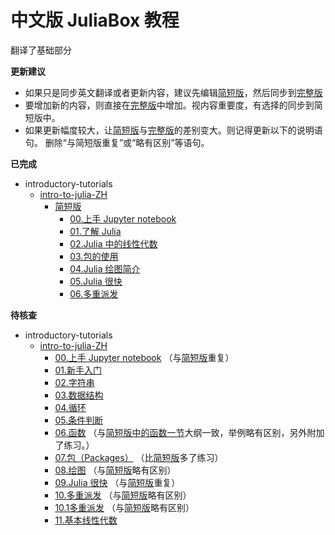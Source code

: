 # 中文版 JuliaBox 教程

翻译了基础部分

**更新建议**
+ 如果只是同步英文翻译或者更新内容，建议先编辑[简短版][简短版]，然后同步到[完整版][完整版]
+ 要增加新的内容，则直接在[完整版][完整版]中增加。视内容重要度，有选择的同步到简短版中。
+ 如果更新幅度较大，让[简短版][简短版]与[完整版][完整版]的差别变大。则记得更新以下的说明语句。
    删除“与简短版重复”或“略有区别”等语句。

**已完成**  
- introductory-tutorials
    - [intro-to-julia-ZH](./intro-to-julia-ZH/)
        - [简短版][简短版]
            - [00.上手 Jupyter notebook][short-00.上手Jupyter_notebook]
            - [01.了解 Julia][short-01.了解 Julia]
            - [02.Julia 中的线性代数](./intro-to-julia-ZH/简短版/02.Julia中的线性代数.ipynb)
            - [03.包的使用][short-03.包的使用]
            - [04.Julia 绘图简介][short-04.Julia 绘图简介]
            - [05.Julia 很快][short-05.Julia很快]
            - [06.多重派发][short-06.多重派发]

**待核查**
- introductory-tutorials
    - [intro-to-julia-ZH][完整版]
        - [00.上手 Jupyter notebook](./intro-to-julia-ZH/00.上手Jupyter_notebook.ipynb)
            （与[简短版][short-00.上手Jupyter_notebook]重复）
        - [01.新手入门](./intro-to-julia-ZH/01.新手入门.ipynb)
        - [02.字符串](./intro-to-julia-ZH/02.字符串.ipynb)
        - [03.数据结构](./intro-to-julia-ZH/03.数据结构.ipynb)
        - [04.循环](./intro-to-julia-ZH/04.循环.ipynb)
        - [05.条件判断](./intro-to-julia-ZH/05.条件判断.ipynb)
        - [06.函数](./intro-to-julia-ZH/06.函数.ipynb)
            （与[简短版中的函数一节][short-01.了解 Julia]大纲一致，举例略有区别，另外附加了练习。）
        - [07.包（Packages）](./intro-to-julia-ZH/07.包（Packages）.ipynb)
            （比[简短版][short-03.包的使用]多了练习）
        - [08.绘图](./intro-to-julia-ZH/08.绘图.ipynb)
            （与[简短版][short-04.Julia 绘图简介]略有区别）
        - [09.Julia 很快](./intro-to-julia-ZH/09.Julia很快.ipynb)
            （与[简短版][short-05.Julia很快]重复）
        - [10.多重派发](./intro-to-julia-ZH/10.多重派发.ipynb)
            （与[简短版][short-06.多重派发]略有区别）
        - [10.1多重派发](./intro-to-julia-ZH/10.1多重派发.ipynb)
            （与[简短版][short-06.多重派发]略有区别）
        - [11.基本线性代数](./intro-to-julia-ZH/11.基本线性代数.ipynb)


[完整版]: ./intro-to-julia-ZH/
[简短版]: ./intro-to-julia-ZH/简短版/
[short-00.上手Jupyter_notebook]: ./introductory-tutorials/intro-to-julia-ZH/简短版/00.上手Jupyter_notebook.ipynb
[short-01.了解 Julia]: ./intro-to-julia-ZH/简短版/01.了解Julia.ipynb
[short-03.包的使用]: ./intro-to-julia-ZH/简短版/03.包的使用.ipynb
[short-04.Julia 绘图简介]: ./intro-to-julia-ZH/简短版/04.Julia绘图简介.ipynb
[short-05.Julia很快]: ./introductory-tutorials/intro-to-julia-ZH/简短版/05.Julia很快.ipynb
[short-06.多重派发]: ./intro-to-julia-ZH/简短版/06.多重派发.ipynb
